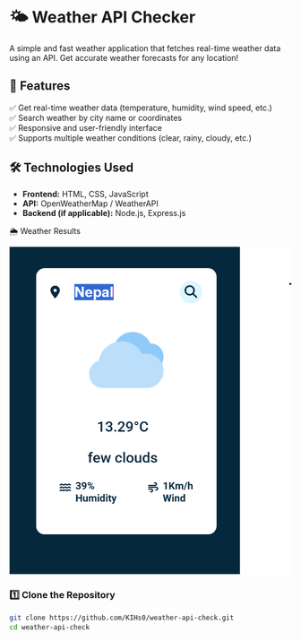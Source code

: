 # 🌤️ Weather API Checker  

A simple and fast weather application that fetches real-time weather data using an API. Get accurate weather forecasts for any location!  

## 🚀 Features  
✅ Get real-time weather data (temperature, humidity, wind speed, etc.)  
✅ Search weather by city name or coordinates  
✅ Responsive and user-friendly interface  
✅ Supports multiple weather conditions (clear, rainy, cloudy, etc.)  

## 🛠 Technologies Used  
- **Frontend:** HTML, CSS, JavaScript  
- **API:** OpenWeatherMap / WeatherAPI
- **Backend (if applicable):** Node.js, Express.js  

🌦️ Weather Results

![scrennshot](image.png)

### 1️⃣ Clone the Repository  
```sh
git clone https://github.com/KIHs0/weather-api-check.git
cd weather-api-check
